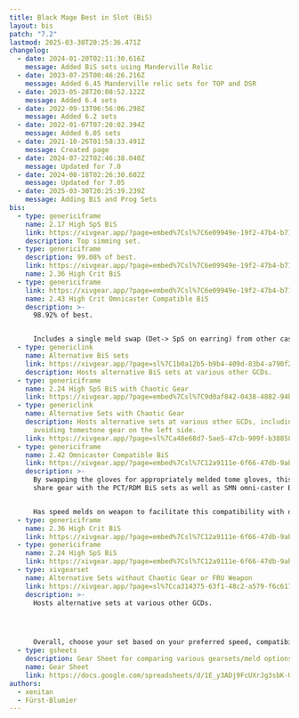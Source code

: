 ```yaml
---
title: Black Mage Best in Slot (BiS)
layout: bis
patch: "7.2"
lastmod: 2025-03-30T20:25:36.471Z
changelog:
  - date: 2024-01-20T02:11:30.616Z
    message: Added BiS sets using Manderville Relic
  - date: 2023-07-25T00:46:26.216Z
    message: Added 6.45 Manderville relic sets for TOP and DSR
  - date: 2023-05-28T20:08:52.122Z
    message: Added 6.4 sets
  - date: 2022-09-13T06:56:06.298Z
    message: Added 6.2 sets
  - date: 2022-01-07T07:20:02.394Z
    message: Added 6.05 sets
  - date: 2021-10-26T01:58:33.491Z
    message: Created page
  - date: 2024-07-22T02:46:38.040Z
    message: Updated for 7.0
  - date: 2024-08-18T02:26:30.602Z
    message: Updated for 7.05
  - date: 2025-03-30T20:25:39.239Z
    message: Adding BiS and Prog Sets
bis:
  - type: genericiframe
    name: 2.17 High SpS BiS
    link: https://xivgear.app/?page=embed%7Csl%7C6e09949e-19f2-47b4-b711-242cef40faaa&onlySetIndex=0
    description: Top simming set.
  - type: genericiframe
    description: 99.08% of best.
    link: https://xivgear.app/?page=embed%7Csl%7C6e09949e-19f2-47b4-b711-242cef40faaa&onlySetIndex=3
    name: 2.36 High Crit BiS
  - type: genericiframe
    link: https://xivgear.app/?page=embed%7Csl%7C6e09949e-19f2-47b4-b711-242cef40faaa&onlySetIndex=6
    name: 2.43 High Crit Omnicaster Compatible BiS
    description: >-
      98.92% of best.


      Includes a single meld swap (Det-> SpS on earring) from other caster BiS sets.
  - type: genericlink
    name: Alternative BiS sets
    link: https://xivgear.app/?page=sl%7C1b0a12b5-b9b4-409d-83b4-a790f2f27f67
    description: Hosts alternative BiS sets at various other GCDs.
  - type: genericiframe
    name: 2.24 High SpS BiS with Chaotic Gear
    link: https://xivgear.app/?page=embed%7Csl%7C9d0af842-0438-4882-94b3-fdad99c55327&onlySetIndex=2
  - type: genericlink
    name: Alternative Sets with Chaotic Gear
    description: Hosts alternative sets at various other GCDs, including some sets
      avoiding tomestone gear on the left side.
    link: https://xivgear.app/?page=sl%7Ca48e68d7-5ae5-47cb-909f-b38858023aaa
  - type: genericiframe
    name: 2.42 Omnicaster Compatible BiS
    link: https://xivgear.app/?page=embed%7Csl%7C12a9111e-6f66-47db-9abf-a41ecf5dc283&onlySetIndex=0
    description: >-
      By swapping the gloves for appropriately melded tome gloves, this set can
      share gear with the PCT/RDM BiS sets as well as SMN omni-caster BiS sets.


      Has speed melds on weapon to facilitate this compatibility with other caster sets.
  - type: genericiframe
    name: 2.36 High Crit BiS
    link: https://xivgear.app/?page=embed%7Csl%7C12a9111e-6f66-47db-9abf-a41ecf5dc283&onlySetIndex=2
  - type: genericiframe
    name: 2.24 High SpS BiS
    link: https://xivgear.app/?page=embed%7Csl%7C12a9111e-6f66-47db-9abf-a41ecf5dc283&onlySetIndex=3
  - type: xivgearset
    name: Alternative Sets without Chaotic Gear or FRU Weapon
    link: https://xivgear.app/?page=sl%7Cca314375-63f1-48c2-a579-f6c617c54637
    description: >-
      Hosts alternative sets at various other GCDs.




      Overall, choose your set based on your preferred speed, compatibility with other casters, or whatever else. The damage difference between sets is fairly minimal, particularly between sets using the Chaotic gear vs tome/raid gear.
  - type: gsheets
    description: Gear Sheet for comparing various gearsets/meld options.
    name: Gear Sheet
    link: https://docs.google.com/spreadsheets/d/1E_y3ADj9FcUXrJg3sbK-UiIcOoYawB8Et9P-LfxT_TE/edit?gid=654212594#gid=654212594
authors:
  - xenitan
  - Fürst-Blumier
---
```

